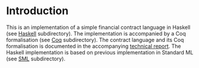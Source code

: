 Introduction
============

This is an implementation of a simple financial contract language in
Haskell (see [Haskell](Haskell) subdirectory). The implementation is
accompanied by a Coq formalisation (see [Coq](Coq) subdirectory). The
contract language and its Coq formalisation is documented in the
accompanying [technical report](doc/report.pdf).  The Haskell
implementation is based on previous implementation in Standard ML (see
[SML](SML) subdirectory).
